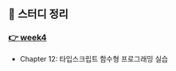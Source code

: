 ## 🤔  스터디 정리

### [👉 week4](https://github.com/Fortuna-Study/learning-typescript/tree/main/week_5)
- Chapter 12: 타입스크립트 함수형 프로그래밍 실습

